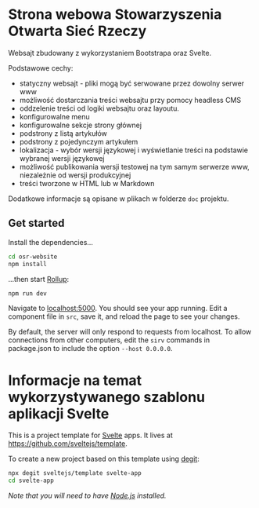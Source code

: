 # Strona webowa Stowarzyszenia Otwarta Sieć Rzeczy

Websajt zbudowany z wykorzystaniem Bootstrapa oraz Svelte.

Podstawowe cechy:

* statyczny websajt - pliki mogą być serwowane przez dowolny serwer www
* możliwość dostarczania treści websajtu przy pomocy headless CMS
* oddzelenie treści od logiki websajtu oraz layoutu.
* konfigurowalne menu
* konfigurowalne sekcje strony głównej
* podstrony z listą artykułów
* podstrony z pojedynczym artykułem
* lokalizacja - wybór wersji językowej i wyświetlanie treści na podstawie wybranej wersji językowej
* możliwość publikowania wersji testowej na tym samym serwerze www, niezależnie od wersji produkcyjnej
* treści tworzone w HTML lub w Markdown

Dodatkowe informacje są opisane w plikach w folderze `doc` projektu.

## Get started

Install the dependencies...

```bash
cd osr-website
npm install
```

...then start [Rollup](https://rollupjs.org):

```bash
npm run dev
```

Navigate to [localhost:5000](http://localhost:5000). You should see your app running. Edit a component file in `src`, save it, and reload the page to see your changes.

By default, the server will only respond to requests from localhost. To allow connections from other computers, edit the `sirv` commands in package.json to include the option `--host 0.0.0.0`.


# Informacje na temat wykorzystywanego szablonu aplikacji Svelte

This is a project template for [Svelte](https://svelte.dev) apps. It lives at https://github.com/sveltejs/template.

To create a new project based on this template using [degit](https://github.com/Rich-Harris/degit):

```bash
npx degit sveltejs/template svelte-app
cd svelte-app
```

*Note that you will need to have [Node.js](https://nodejs.org) installed.*

